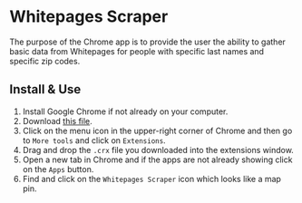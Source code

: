 # Whitepages Scraper

The purpose of the Chrome app is to provide the user the ability to gather basic data from Whitepages for people with specific last names and specific zip codes.

## Install & Use
1. Install Google Chrome if not already on your computer.
1. Download [this file](https://github.com/westc/chrome-whitepages-scraper/blob/master/chrome-whitepages-scraper.crx?raw=true).
1. Click on the menu icon in the upper-right corner of Chrome and then go to `More tools` and click on `Extensions`.
1. Drag and drop the `.crx` file you downloaded into the extensions window.
1. Open a new tab in Chrome and if the apps are not already showing click on the `Apps` button.
1. Find and click on the `Whitepages Scraper` icon which looks like a map pin.
